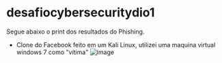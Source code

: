 # desafiocybersecuritydio1
Segue abaixo o print dos resultados do Phishing. 
- Clone do Facebook feito em um Kali Linux, utilizei uma maquina virtual windows 7 como "vítima"
![image](https://github.com/user-attachments/assets/e4550f7a-c774-4cd9-b55b-264e1364e7a0)

